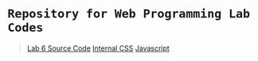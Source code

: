 # `Repository for Web Programming Lab Codes`

> [Lab 6 Source Code](https://github.com/sachindsilva16/WebP-Lab-Code/tree/main/lab6)
> [Internal CSS](https://github.com/sachindsilva16/WebP-Lab-Code/tree/main/Internal-CSS)
> [Javascript](https://github.com/sachindsilva16/WebP-Lab-Code/tree/main/javascript%20II)
